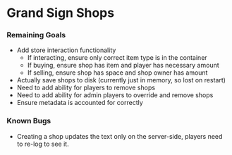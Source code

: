 # Grand Sign Shops

### Remaining Goals

- Add store interaction functionality
  - If interacting, ensure only correct item type is in the container
  - If buying, ensure shop has item and player has necessary amount
  - If selling, ensure shop has space and shop owner has amount
- Actually save shops to disk (currently just in memory, so lost on restart)
- Need to add ability for players to remove shops
- Need to add ability for admin players to override and remove shops
- Ensure metadata is accounted for correctly

### Known Bugs

- Creating a shop updates the text only on the server-side, players need to
   re-log to see it.